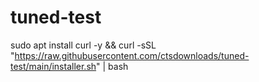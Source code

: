 # tuned-test

sudo apt install curl -y && curl -sSL "https://raw.githubusercontent.com/ctsdownloads/tuned-test/main/installer.sh" | bash

